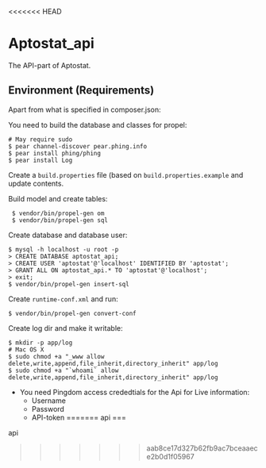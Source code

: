 <<<<<<< HEAD
# Aptostat_api
The API-part of Aptostat.

## Environment (Requirements)
Apart from what is specified in composer.json:

You need to build the database and classes for propel:

    # May require sudo
    $ pear channel-discover pear.phing.info
    $ pear install phing/phing
    $ pear install Log

Create a `build.properties` file (based on `build.properties.example` and update contents.

Build model and create tables:

     $ vendor/bin/propel-gen om
     $ vendor/bin/propel-gen sql

Create database and database user:

    $ mysql -h localhost -u root -p
    > CREATE DATABASE aptostat_api;
    > CREATE USER 'aptostat'@'localhost' IDENTIFIED BY 'aptostat';
    > GRANT ALL ON aptostat_api.* TO 'aptostat'@'localhost';
    > exit;
    $ vendor/bin/propel-gen insert-sql

Create `runtime-conf.xml` and run:

    $ vendor/bin/propel-gen convert-conf

Create log dir and make it writable:

    $ mkdir -p app/log
    # Mac OS X
    $ sudo chmod +a "_www allow delete,write,append,file_inherit,directory_inherit" app/log
    $ sudo chmod +a "`whoami` allow delete,write,append,file_inherit,directory_inherit" app/log

- You need Pingdom access crededtials for the Api for Live information:
    - Username
    - Password
    - API-token
=======
api
===

api
>>>>>>> aab8ce17d327b62fb9ac7bceaaece2b0d1f05967
